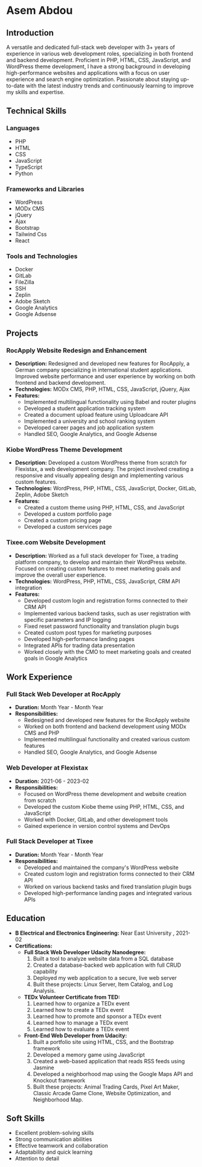# Asem Abdou

## Introduction

A versatile and dedicated full-stack web developer with 3+ years of experience in various web development roles, specializing in both frontend and backend development. Proficient in PHP, HTML, CSS, JavaScript, and WordPress theme development, I have a strong background in developing high-performance websites and applications with a focus on user experience and search engine optimization. Passionate about staying up-to-date with the latest industry trends and continuously learning to improve my skills and expertise.

## Technical Skills

### Languages

- PHP
- HTML
- CSS
- JavaScript
- TypeScript
- Python

### Frameworks and Libraries

- WordPress
- MODx CMS
- jQuery
- Ajax
- Bootstrap
- Tailwind Css
- React

### Tools and Technologies

- Docker
- GitLab
- FileZilla
- SSH
- Zeplin
- Adobe Sketch
- Google Analytics
- Google Adsense

## Projects

### RocApply Website Redesign and Enhancement

- **Description:** Redesigned and developed new features for RocApply, a German company specializing in international student applications. Improved website performance and user experience by working on both frontend and backend development.
- **Technologies:** MODx CMS, PHP, HTML, CSS, JavaScript, jQuery, Ajax
- **Features:**
  - Implemented multilingual functionality using Babel and router plugins
  - Developed a student application tracking system
  - Created a document upload feature using Uploadcare API
  - Implemented a university and school ranking system
  - Developed career pages and job application system
  - Handled SEO, Google Analytics, and Google Adsense

### Kiobe WordPress Theme Development

- **Description:** Developed a custom WordPress theme from scratch for Flexistax, a web development company. The project involved creating a responsive and visually appealing design and implementing various custom features.
- **Technologies:** WordPress, PHP, HTML, CSS, JavaScript, Docker, GitLab, Zeplin, Adobe Sketch
- **Features:**
  - Created a custom theme using PHP, HTML, CSS, and JavaScript
  - Developed a custom portfolio page
  - Created a custom pricing page
  - Developed a custom services page

### Tixee.com Website Development

- **Description:** Worked as a full stack developer for Tixee, a trading platform company, to develop and maintain their WordPress website. Focused on creating custom features to meet marketing goals and improve the overall user experience.
- **Technologies:** WordPress, PHP, HTML, CSS, JavaScript, CRM API integration
- **Features:**
  - Developed custom login and registration forms connected to their CRM API
  - Implemented various backend tasks, such as user registration with specific parameters and IP logging
  - Fixed reset password functionality and translation plugin bugs
  - Created custom post types for marketing purposes
  - Developed high-performance landing pages
  - Integrated APIs for trading data presentation
  - Worked closely with the CMO to meet marketing goals and created goals in Google Analytics

## Work Experience

### Full Stack Web Developer at RocApply

- **Duration:** Month Year - Month Year
- **Responsibilities:**
  - Redesigned and developed new features for the RocApply website
  - Worked on both frontend and backend development using MODx CMS and PHP
  - Implemented multilingual functionality and created various custom features
  - Handled SEO, Google Analytics, and Google Adsense

### Web Developer at Flexistax

- **Duration:** 2021-06 - 2023-02
- **Responsibilities:**
  - Focused on WordPress theme development and website creation from scratch
  - Developed the custom Kiobe theme using PHP, HTML, CSS, and JavaScript
  - Worked with Docker, GitLab, and other development tools
  - Gained experience in version control systems and DevOps

### Full Stack Developer at Tixee

- **Duration:** Month Year - Month Year
- **Responsibilities:**
  - Developed and maintained the company's WordPress website
  - Created custom login and registration forms connected to their CRM API
  - Worked on various backend tasks and fixed translation plugin bugs
  - Developed high-performance landing pages and integrated various APIs

## Education

- **B Electrical and Electronics Engineering:** Near East University , 2021-02
- **Certifications:**
  - **Full Stack Web Developer Udacity Nanodegree:**
    1. Built a tool to analyze website data from a SQL database
    2. Created a database-backed web application with full CRUD capability
    3. Deployed my web application to a secure, live web server
    4. Built these projects: Linux Server, Item Catalog, and Log Analysis.
  - **TEDx Volunteer Certificate from TED:**
    1. Learned how to organize a TEDx event
    2. Learned how to create a TEDx event
    3. Learned how to promote and sponsor a TEDx event
    4. Learned how to manage a TEDx event
    5. Learned how to evaluate a TEDx event
  - **Front-End Web Developer from Udacity:**
    1. Built a portfolio site using HTML, CSS, and the Bootstrap framework
    2. Developed a memory game using JavaScript
    3. Created a web-based application that reads RSS feeds using Jasmine
    4. Developed a neighborhood map using the Google Maps API and Knockout framework
    5. Built these projects: Animal Trading Cards, Pixel Art Maker, Classic Arcade Game Clone, Website Optimization, and Neighborhood Map.

## Soft Skills

- Excellent problem-solving skills
- Strong communication abilities
- Effective teamwork and collaboration
- Adaptability and quick learning
- Attention to detail
